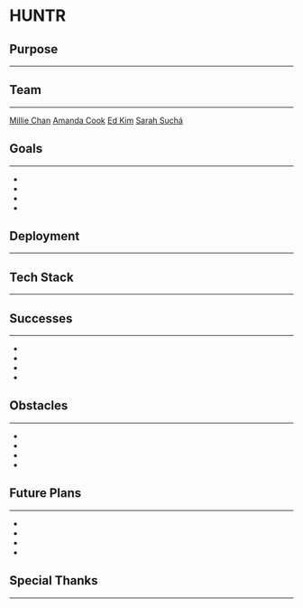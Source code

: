 # HUNTR

## Purpose
------

## Team
------
[Millie Chan](https://github.com/milliechan)
[Amanda Cook](https://github.com/amandawouldgo)
[Ed Kim](https://github.com/edwardkimj)
[Sarah Suchá](https://github.com/sarahsucha)

## Goals
------
* 
* 
*
* 

## Deployment
------

## Tech Stack
------

## Successes
------
* 
* 
*
*

## Obstacles
------
* 
* 
*
*

## Future Plans
------
* 
* 
*
*

## Special Thanks
------
